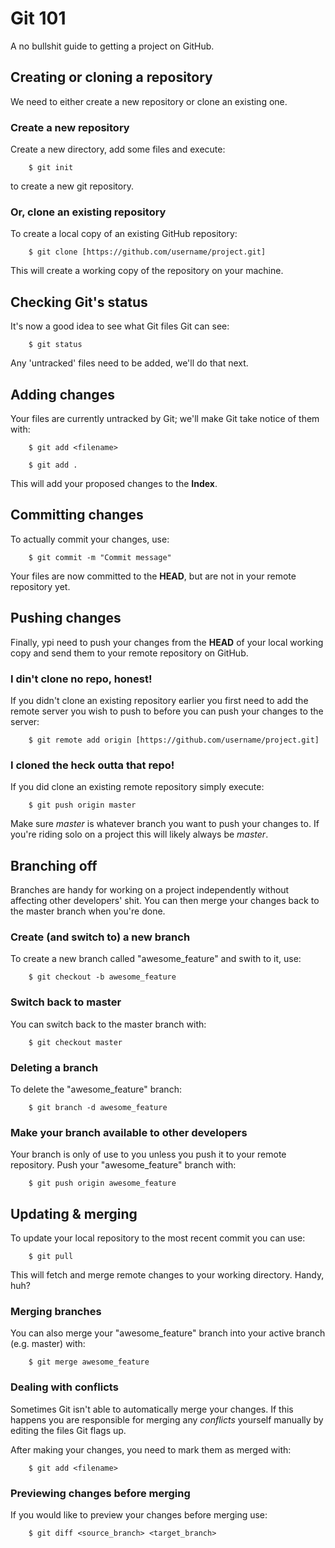 # Git 101

A no bullshit guide to getting a project on GitHub.


## Creating or cloning a repository

We need to either create a new repository or clone an existing one.


### Create a new repository

Create a new directory, add some files and execute:

```
	$ git init
```

to create a new git repository.


### Or, clone an existing repository

To create a local copy of an existing GitHub repository:

```
	$ git clone [https://github.com/username/project.git]
```

This will create a working copy of the repository on your machine.


## Checking Git's status

It's now a good idea to see what Git files Git can see:

```
	$ git status
```

Any 'untracked' files need to be added, we'll do that next.


## Adding changes

Your files are currently untracked by Git; we'll make Git take notice of them with:

```
	$ git add <filename>
```
```
	$ git add .
```

This will add your proposed changes to the **Index**.


## Committing changes

To actually commit your changes, use:

```
	$ git commit -m "Commit message"
```

Your files are now committed to the **HEAD**, but are not in your remote repository yet.


## Pushing changes

Finally, ypi need to push your changes from the **HEAD** of your local working copy and send them to your remote repository on GitHub.


### I din't clone no repo, honest!

If you didn't clone an existing repository earlier you first need to add the remote server you wish to push to before you can push your changes to the server:

```
	$ git remote add origin [https://github.com/username/project.git]
```


### I cloned the heck outta that repo!

If you did clone an existing remote repository simply execute:

```
	$ git push origin master
```

Make sure _master_ is whatever branch you want to push your changes to. If you're riding solo on a project this will likely always be _master_.


## Branching off

Branches are handy for working on a project independently without affecting other developers' shit. You can then merge your changes back to the master branch when you're done.


### Create (and switch to) a new branch

To create a new branch called "awesome_feature" and swith to it, use:

```
	$ git checkout -b awesome_feature
```

### Switch back to master

You can switch back to the master branch with:

```
	$ git checkout master
```

### Deleting a branch

To delete the "awesome_feature" branch:

```
	$ git branch -d awesome_feature
```

### Make your branch available to other developers

Your branch is only of use to you unless you push it to your remote repository. Push your "awesome_feature" branch with:

```
	$ git push origin awesome_feature
```


## Updating & merging

To update your local repository to the most recent commit you can use:

```
	$ git pull
```

This will fetch and merge remote changes to your working directory. Handy, huh?


### Merging branches

You can also merge your "awesome_feature" branch into your active branch (e.g. master) with:

```
	$ git merge awesome_feature
```

### Dealing with conflicts

Sometimes Git isn't able to automatically merge your changes. If this happens you are responsible for merging any _conflicts_ yourself manually by editing the files Git flags up.

After making your changes, you need to mark them as merged with:

```
	$ git add <filename>
```

### Previewing changes before merging

If you would like to preview your changes before merging use:

```
	$ git diff <source_branch> <target_branch>
```